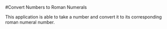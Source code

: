 #Convert Numbers to Roman Numerals

This application is able to take a number and convert it to its corresponding roman numeral number. 
